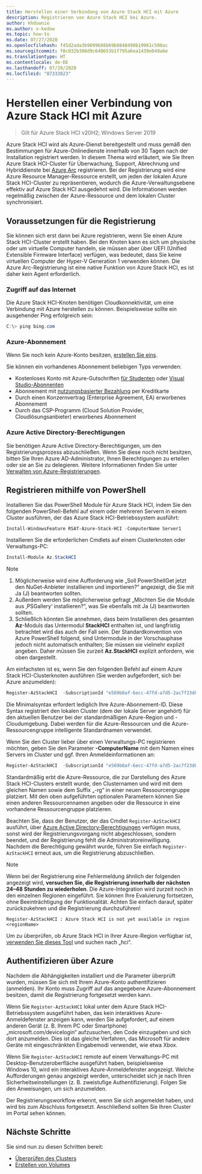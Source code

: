 ```yaml
---
title: Herstellen einer Verbindung von Azure Stack HCI mit Azure
description: Registrieren von Azure Stack HCI bei Azure.
author: khdownie
ms.author: v-kedow
ms.topic: how-to
ms.date: 07/27/2020
ms.openlocfilehash: f45d2ada3b9699688b69b8848490b19961c500ac
ms.sourcegitcommit: f0c032b300d9c640653b1f795a6ea1439e049a6e
ms.translationtype: HT
ms.contentlocale: de-DE
ms.lasthandoff: 07/28/2020
ms.locfileid: "87333823"
---
```

# <a name="connect-azure-stack-hci-to-azure"></a>Herstellen einer Verbindung von Azure Stack HCI mit Azure

> Gilt für Azure Stack HCI v20H2; Windows Server 2019

Azure Stack HCI wird als Azure-Dienst bereitgestellt und muss gemäß den Bestimmungen für Azure-Onlinedienste innerhalb von 30 Tagen nach der Installation registriert werden. In diesem Thema wird erläutert, wie Sie Ihren Azure Stack HCI-Cluster für Überwachung, Support, Abrechnung und Hybriddienste bei [Azure Arc](https://azure.microsoft.com/services/azure-arc/) registrieren. Bei der Registrierung wird eine Azure Resource Manager-Ressource erstellt, um jeden der lokalen Azure Stack HCI-Cluster zu repräsentieren, wodurch die Azure-Verwaltungsebene effektiv auf Azure Stack HCI ausgedehnt wird. Die Informationen werden regelmäßig zwischen der Azure-Ressource und dem lokalen Cluster synchronisiert. 

## <a name="prerequisites-for-registration"></a>Voraussetzungen für die Registrierung

Sie können sich erst dann bei Azure registrieren, wenn Sie einen Azure Stack HCI-Cluster erstellt haben. Bei den Knoten kann es sich um physische oder um virtuelle Computer handeln, sie müssen aber über UEFI (Unified Extensible Firmware Interface) verfügen, was bedeutet, dass Sie keine virtuellen Computer der Hyper-V Generation 1 verwenden können. Die Azure Arc-Registrierung ist eine native Funktion von Azure Stack HCI, es ist daher kein Agent erforderlich.

### <a name="internet-access"></a>Zugriff auf das Internet

Die Azure Stack HCI-Knoten benötigen Cloudkonnektivität, um eine Verbindung mit Azure herstellen zu können. Beispielsweise sollte ein ausgehender Ping erfolgreich sein:

```PowerShell
C:\> ping bing.com
```

### <a name="azure-subscription"></a>Azure-Abonnement

Wenn Sie noch kein Azure-Konto besitzen, [erstellen Sie eins](https://azure.microsoft.com/). 

Sie können ein vorhandenes Abonnement beliebigen Typs verwenden:
- Kostenloses Konto mit Azure-Gutschriften [für Studenten](https://azure.microsoft.com/free/students/) oder [Visual Studio-Abonnenten](https://azure.microsoft.com/pricing/member-offers/credit-for-visual-studio-subscribers/)
- Abonnement mit [nutzungsbasierter Bezahlung](https://azure.microsoft.com/pricing/purchase-options/pay-as-you-go/) per Kreditkarte
- Durch einen Konzernvertrag (Enterprise Agreement, EA) erworbenes Abonnement
- Durch das CSP-Programm (Cloud Solution Provider, Cloudlösungsanbieter) erworbenes Abonnement

### <a name="azure-active-directory-permissions"></a>Azure Active Directory-Berechtigungen

Sie benötigen Azure Active Directory-Berechtigungen, um den Registrierungsprozess abzuschließen. Wenn Sie diese noch nicht besitzen, bitten Sie Ihren Azure AD-Administrator, Ihnen Berechtigungen zu erteilen oder sie an Sie zu delegieren. Weitere Informationen finden Sie unter [Verwalten von Azure-Registrierungen](../manage/manage-azure-registration.md#azure-active-directory-permissions).

## <a name="register-using-powershell"></a>Registrieren mithilfe von PowerShell

Installieren Sie das PowerShell Module für Azure Stack HCI, indem Sie den folgenden PowerShell-Befehl auf einem oder mehreren Servern in einem Cluster ausführen, der das Azure Stack HCI-Betriebssystem ausführt:

```PowerShell
Install-WindowsFeature RSAT-Azure-Stack-HCI -ComputerName Server1
```

Installieren Sie die erforderlichen Cmdlets auf einem Clusterknoten oder Verwaltungs-PC:

```PowerShell
Install-Module Az.StackHCI
```
   > [!NOTE]
   > 1. Möglicherweise wird eine Aufforderung wie „Soll PowerShellGet jetzt den NuGet-Anbieter installieren und importieren?“ angezeigt, die Sie mit Ja (J) beantworten sollten.
   > 2. Außerdem werden Sie möglicherweise gefragt „Möchten Sie die Module aus ‚PSGallery‘ installieren?“, was Sie ebenfalls mit Ja (J) beantworten sollten.
   > 3. Schließlich könnten Sie annehmen, dass beim Installieren des gesamten **Az**-Moduls das Untermodul **StackHCI** enthalten ist, und langfristig betrachtet wird das auch der Fall sein. Der Standardkonvention von Azure PowerShell folgend, sind Untermodule in der Vorschauphase jedoch nicht automatisch enthalten; Sie müssen sie vielmehr explizit angeben. Daher müssen Sie zurzeit **Az.StackHCI** explizit anfordern, wie oben dargestellt.

Am einfachsten ist es, wenn Sie den folgenden Befehl auf einem Azure Stack HCI-Clusterknoten ausführen (Sie werden aufgefordert, sich bei Azure anzumelden):

```PowerShell
Register-AzStackHCI  -SubscriptionId "e569b8af-6ecc-47fd-a7d5-2ac7f23d8bfe" [-ResourceName] [-ResourceGroupName]
```

Die Minimalsyntax erfordert lediglich Ihre Azure-Abonnement-ID. Diese Syntax registriert den lokalen Cluster (dem der lokale Server angehört) für den aktuellen Benutzer bei der standardmäßigen Azure-Region und -Cloudumgebung. Dabei werden für die Azure-Ressourcen und die Azure-Ressourcengruppe intelligente Standardnamen verwendet. 

Wenn Sie den Cluster lieber über einen Verwaltungs-PC registrieren möchten, geben Sie den Parameter **-ComputerName** mit dem Namen eines Servers im Cluster und ggf. Ihren Anmeldeinformationen an:

```PowerShell
Register-AzStackHCI  -SubscriptionId "e569b8af-6ecc-47fd-a7d5-2ac7f23d8bfe" -ComputerName Server1 [–Credential] [-ResourceName] [-ResourceGroupName]
```

Standardmäßig erbt die Azure-Ressource, die zur Darstellung des Azure Stack HCI-Clusters erstellt wurde, den Clusternamen und wird mit dem gleichen Namen sowie dem Suffix „-rg“ in einer neuen Ressourcengruppe platziert. Mit den oben aufgeführten optionalen Parametern können Sie einen anderen Ressourcennamen angeben oder die Ressource in eine vorhandene Ressourcengruppe platzieren.

Beachten Sie, dass der Benutzer, der das Cmdlet `Register-AzStackHCI` ausführt, über [Azure Active Directory-Berechtigungen](../manage/manage-azure-registration.md#azure-active-directory-permissions) verfügen muss, sonst wird der Registrierungsvorgang nicht abgeschlossen, sondern beendet, und der Registrierung fehlt die Administratoreinwilligung. Nachdem die Berechtigung gewährt wurde, führen Sie einfach `Register-AzStackHCI` erneut aus, um die Registrierung abzuschließen.

   > [!NOTE]
   > Wenn bei der Registrierung eine Fehlermeldung ähnlich der folgenden angezeigt wird, **versuchen Sie, die Registrierung innerhalb der nächsten 24–48 Stunden zu wiederholen**. Die Azure-Integration wird zurzeit noch in den einzelnen Regionen eingeführt. Sie können Ihre Evaluierung fortsetzen, ohne Beeinträchtigung der Funktionalität. Achten Sie einfach darauf, später zurückzukehren und die Registrierung durchzuführen!
   >
   > `Register-AzStackHCI : Azure Stack HCI is not yet available in region <regionName>`
   >
   > Um zu überprüfen, ob Azure Stack HCI in Ihrer Azure-Region verfügbar ist, [verwenden Sie dieses Tool](https://azure.microsoft.com/global-infrastructure/services/) und suchen nach „hci“.

## <a name="authenticate-with-azure"></a>Authentifizieren über Azure
Nachdem die Abhängigkeiten installiert und die Parameter überprüft wurden, müssen Sie sich mit Ihrem Azure-Konto authentifizieren (anmelden). Ihr Konto muss Zugriff auf das angegebene Azure-Abonnement besitzen, damit die Registrierung fortgesetzt werden kann.

Wenn Sie `Register-AzStackHCI` lokal unter dem Azure Stack HCI-Betriebssystem ausgeführt haben, das kein interaktives Azure-Anmeldefenster anzeigen kann, werden Sie aufgefordert, auf einem anderen Gerät (z. B. Ihrem PC oder Smartphone) „microsoft.com/devicelogin“ aufzusuchen, den Code einzugeben und sich dort anzumelden. Dies ist das gleiche Verfahren, das Microsoft für andere Geräte mit eingeschränkten Eingabemodi verwendet, wie etwa Xbox.

Wenn Sie `Register-AzStackHCI` remote auf einem Verwaltungs-PC mit Desktop-Benutzeroberfläche ausgeführt haben, beispielsweise Windows 10, wird ein interaktives Azure-Anmeldefenster angezeigt. Welche Aufforderungen genau angezeigt werden, unterscheidet sich je nach Ihren Sicherheitseinstellungen (z. B. zweistufige Authentifizierung). Folgen Sie den Anweisungen, um sich anzumelden.

Der Registrierungsworkflow erkennt, wenn Sie sich angemeldet haben, und wird bis zum Abschluss fortgesetzt. Anschließend sollten Sie Ihren Cluster im Portal sehen können.

## <a name="next-steps"></a>Nächste Schritte

Sie sind nun zu diesen Schritten bereit:

- [Überprüfen des Clusters](validate.md)
- [Erstellen von Volumes](../manage/create-volumes.md)
